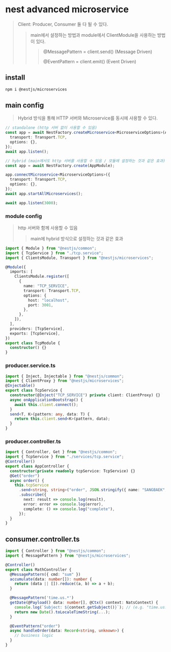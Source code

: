 # nest advanced microservice

> Client: Producer, Consumer 둘 다 될 수 있다.
>
> > main에서 설정하는 방법과 module에서 ClientModule을 사용하는 방법이 있다.
> >
> > > @MessagePattern = client.send() (Message Driven)
> > >
> > > @EventPattern = client.emit() (Event Driven)

## install

```sh
npm i @nestjs/microservices
```

## main config

> Hybrid 방식을 통해 HTTP 서버와 Microservice를 동시에 사용할 수 있다.

```ts
// standalone (http 서버 없이 사용할 수 있음)
const app = await NestFactory.createMicroservice<MicroserviceOptions>(AppModule, {
  transport: Transport.TCP,
  options: {},
});
await app.listen();

// hybrid (main에서도 http 서버를 사용할 수 있음 / 모듈에 설정하는 것과 같은 효과)
const app = await NestFactory.create(AppModule);

app.connectMicroservice<MicroserviceOptions>({
  transport: Transport.TCP,
  options: {},
});
await app.startAllMicroservices();

await app.listen(3000);
```

### module config

> http 서버와 함께 사용할 수 있음
>
> > main에 hybrid 방식으로 설정하는 것과 같은 효과

```ts
import { Module } from "@nestjs/common";
import { TcpService } from "./tcp.service";
import { ClientsModule, Transport } from "@nestjs/microservices";

@Module({
  imports: [
    ClientsModule.register([
      {
        name: "TCP_SERVICE",
        transport: Transport.TCP,
        options: {
          host: "localhost",
          port: 3001,
        },
      },
    ]),
  ],
  providers: [TcpService],
  exports: [TcpService],
})
export class TcpModule {
  constructor() {}
}
```

### producer.service.ts

```ts
import { Inject, Injectable } from "@nestjs/common";
import { ClientProxy } from "@nestjs/microservices";
@Injectable()
export class TcpService {
  constructor(@Inject("TCP_SERVICE") private client: ClientProxy) {}
  async onApplicationBootstrap() {
    await this.client.connect();
  }
  send<T, K>(pattern: any, data: T) {
    return this.client.send<K>(pattern, data);
  }
}
```

### producer.controller.ts

```ts
import { Controller, Get } from "@nestjs/common";
import { TcpService } from "./services/tcp.service";
@Controller()
export class AppController {
  constructor(private readonly tcpService: TcpService) {}
  @Get("order")
  async order() {
    this.tcpService
      .send<string, string>("order", JSON.stringify({ name: "SANGBAEK", order: "Iced Americano" }))
      .subscribe({
        next: result => console.log(result),
        error: error => console.log(error),
        complete: () => console.log("complete"),
      });
  }
}
```

## consumer.controller.ts

```ts
import { Controller } from "@nestjs/common";
import { MessagePattern } from "@nestjs/microservices";

@Controller()
export class MathController {
  @MessagePattern({ cmd: "sum" })
  accumulate(data: number[]): number {
    return (data || []).reduce((a, b) => a + b);
  }

  @MessagePattern('time.us.*')
  getDate(@Payload() data: number[], @Ctx() context: NatsContext) {
    console.log(`Subject: ${context.getSubject()}`); // (e.g. "time.us.east")
    return new Date().toLocaleTimeString(...);
  }

  @EventPattern("order")
  async handleOrder(data: Record<string, unknown>) {
    // business logic
  }
}
```
